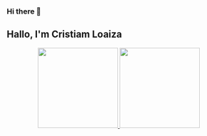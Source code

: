 ### Hi there 👋

<!--
**cristiamLoaiza/cristiamLoaiza** is a ✨ _special_ ✨ repository because its `README.md` (this file) appears on your GitHub profile.-->

## Hallo, I'm Cristiam Loaiza
<div align="center">
  <a href="https://github.com/cristiamloaiza">
  <img height="180em" src="https://github-readme-stats.vercel.app/api?username=cristiamloaiza&show_icons=true&theme=highcontrast&include_all_commits=true&count_private=true"/>
  <img height="180em" src="https://github-readme-stats.vercel.app/api/top-langs/?username=cristiamloaiza&layout=compact&langs_count=7&theme=highcontrast"/>
</div>

